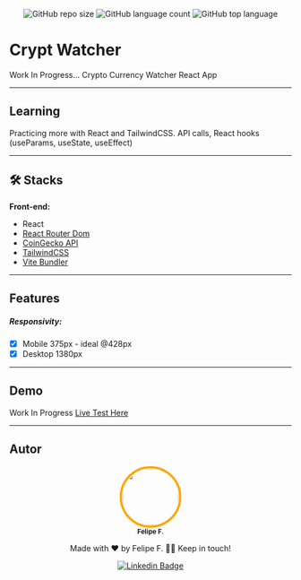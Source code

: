 <div align="center">

 <!-- :uk: [English version](/Readme/README-en.md) / [Pt-BR version](../README.md) -->

 <!-- <img src="https://raw.githubusercontent.com/felpfsf/sb-fitness-app-lading/master/design/sb-fitness-mockup.png" style="border-top-left-radius: 10px; border-top-right-radius: 10px"> -->
 


  ![GitHub repo size](https://img.shields.io/github/repo-size/felpfsf/crypto-watcher) ![GitHub language count](https://img.shields.io/github/languages/count/felpfsf/crypto-watcher) ![GitHub top language](https://img.shields.io/github/languages/top/felpfsf/crypto-watcher)

</div>

# Crypt Watcher

Work In Progress...
Crypto Currency Watcher React App 

---

## Learning

Practicing more with React and TailwindCSS. API calls, React hooks (useParams, useState, useEffect)

---

## 🛠 Stacks

**Front-end:**

- React 
- [React Router Dom](https://www.npmjs.com/package/react-router-dom)
- [CoinGecko API](https://www.coingecko.com/en/api) 
- [TailwindCSS](https://tailwindcss.com/docs/guides/create-react-app)
- [Vite Bundler](https://vitejs.dev/)
  
---

## Features

##### Responsivity:
- [x] Mobile 375px - ideal @428px
- [x] Desktop 1380px

---

## Demo
Work In Progress
[Live Test Here]()

---

## Autor

<div align='center'>

 <img style="border:4px solid orange; border-radius: 100%; padding:1px;" src="https://github.com/felpfsf.png" width="100px;" alt=""/>
 <br />
 <sub><b>Felipe F.</b></sub>

Made with ❤️ by Felipe F. 👋🏽 Keep in touch!

[![Linkedin Badge](https://img.shields.io/badge/-Felipe-blue?style=flat-square&logo=Linkedin&logoColor=white&link=https://www.linkedin.com/in/felipefsf/)](https://www.linkedin.com/in/felipefsf/)

</div>